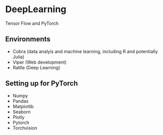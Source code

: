 # DeepLearning
Tensor Flow and PyTorch

## Environments
- Cobra  (data analyis and machine learning, including R and potentially Julia)
- Viper (Web development)
- Rattle (Deep Learning)

## Setting up for PyTorch
- Numpy
- Pandas 
- Matplotlib 
- Seaborn 
- Plotly 
- Pytorch
- Torchvision